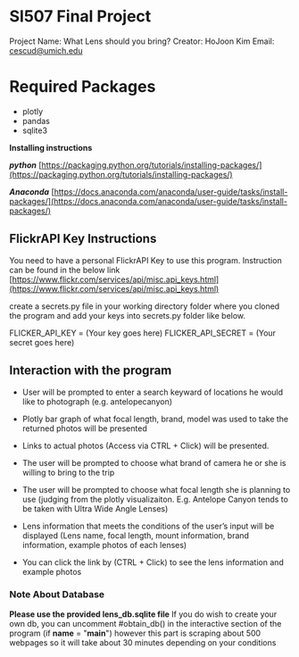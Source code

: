 # SI507 Final Project
Project Name: What Lens should you bring?
Creator: HoJoon Kim
Email: cescud@umich.edu

# Required Packages
- plotly
- pandas
- sqlite3

**Installing instructions** 

***python*** 
[https://packaging.python.org/tutorials/installing-packages/](https://packaging.python.org/tutorials/installing-packages/)

***Anaconda***
[https://docs.anaconda.com/anaconda/user-guide/tasks/install-packages/](https://docs.anaconda.com/anaconda/user-guide/tasks/install-packages/)

## FlickrAPI Key Instructions

You need to have a personal FlickrAPI Key to use this program. Instruction can be found in the below link
[https://www.flickr.com/services/api/misc.api_keys.html](https://www.flickr.com/services/api/misc.api_keys.html)

create a secrets.py file in your working directory folder where you cloned the program
and add your keys into secrets.py folder like below.

FLICKER_API_KEY = (Your key goes here)
FLICKER_API_SECRET = (Your secret goes here)

## Interaction with the program

- User will be prompted to enter a search keyward of locations he would like to photograph (e.g. antelopecanyon)

- Plotly bar graph of what focal length, brand, model was used to take the returned photos will be presented

- Links to actual photos (Access via CTRL + Click) will be presented.

- The user will be prompted to choose what brand of camera he or she is willing to bring to the trip

- The user will be prompted to choose what focal length she is planning to use (judging from the plotly visualizaiton. E.g. Antelope Canyon tends to be taken with Ultra Wide Angle Lenses)

- Lens information that meets the conditions of the user’s input will be displayed (Lens name, focal length, mount information, brand information, example photos of each lenses)

- You can click the link by (CTRL + Click) to see the lens information and example photos

### Note About Database

**Please use the provided lens_db.sqlite file**
If you do wish to create your own db, you can uncomment #obtain_db() in the interactive section of the
program (if __name__ = "__main__") however this part is scraping about 500 webpages so it will take about
30 minutes depending on your conditions

